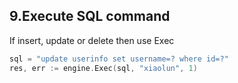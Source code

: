 ## 9.Execute SQL command
If insert, update or delete then use Exec

```Go
sql = "update userinfo set username=? where id=?"
res, err := engine.Exec(sql, "xiaolun", 1) 
```
